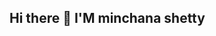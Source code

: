 ## Hi there 👋 I'M minchana shetty

<!--
**minchanashetty/minchanashetty** is a ✨ _special_ ✨ repository because its `README.md` (this file) appears on your GitHub profile.

Here are some ideas to get you started:

- 🔭 I was a student and done my remote work as a Front-end developer at scontinent tcnologies...
- 🌱 I’m currently learning  learning python course...
- 👯 I’m looking to collaborate on coding projects...
- 🤔 I’m looking for help with learning Back-end development...
- 💬 Ask me about I'M intersted on python,HTML,CSS,JAVASCRIPT,REACT JS...
- 📫 How to reach me: [minchana111@gmail.com] and [https://www.linkedin.com/in/minchana-shetty-752b92354]...
- 😄 Pronouns: SHE/HER...
- ⚡ Fun fact: HOBBIES:exploring new tecnologies
                        singing,traveling,learning...

